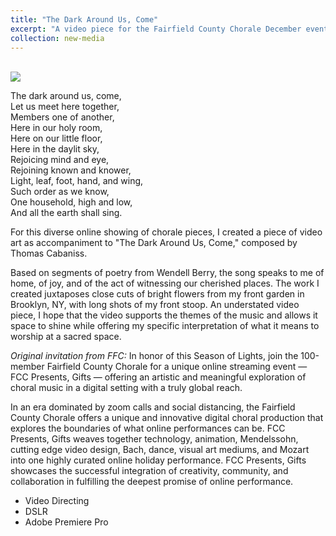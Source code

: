 ```yaml
---
title: "The Dark Around Us, Come"
excerpt: "A video piece for the Fairfield County Chorale December event _FCC Presents, Gifts_ <br/><img src='../images/leaves_snapshot.png'>"
collection: new-media
---
```



<!-- blank line -->
<br>
<img src='../../images/stoop.png'>

<p style="text-align: center;">

The dark around us, come, <br>
Let us meet here together,<br>
Members one of another,<br>
Here in our holy room,<br>
Here on our little floor,<br>
Here in the daylit sky,<br>
Rejoicing mind and eye,<br>
Rejoining known and knower,<br>
Light, leaf, foot, hand, and wing,<br>
Such order as we know,<br>
One household, high and low,<br>
And all the earth shall sing.<br>

</p>
For this diverse online showing of chorale pieces, I created a piece of video art as accompaniment to "The Dark Around Us, Come," composed by Thomas Cabaniss. 

Based on segments of poetry from Wendell Berry, the song speaks to me of home, of joy, and of the act of witnessing our cherished places. The work I created juxtaposes close cuts of bright flowers from my front garden in Brooklyn, NY, with long shots of my front stoop. An understated video piece, I hope that the video supports the themes of the music and allows it space to shine while offering my specific interpretation of what it means to worship at a sacred space.  

_Original invitation from FFC:_ In honor of this Season of Lights, join the 100-member Fairfield County Chorale for a unique online streaming event — FCC Presents, Gifts — offering an artistic and meaningful exploration of choral music in a digital setting with a truly global reach.

In an era dominated by zoom calls and social distancing, the Fairfield County Chorale offers a unique and innovative digital choral production that explores the boundaries of what online performances can be.  FCC Presents, Gifts weaves together technology, animation, Mendelssohn, cutting edge video design, Bach, dance, visual art mediums, and Mozart into one highly curated online holiday performance.  FCC Presents, Gifts showcases the successful integration of creativity, community, and collaboration in fulfilling the deepest promise of online performance.

- Video Directing
- DSLR
- Adobe Premiere Pro
